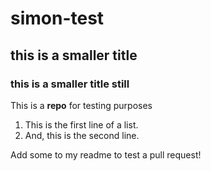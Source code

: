# simon-test
## this is a smaller title
### this is a smaller title still
This is a **repo** for testing purposes

1. This is the first line of a list.
2. And, this is the second line.

Add some to my readme to test a pull request!
